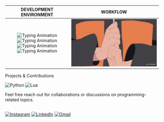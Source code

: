 <!-- Information -->

| **DEVELOPMENT ENVIRONMENT** | **WORKFLOW** |
|-----------------------------|-------------|
| <div align="center"><img src="https://readme-typing-svg.demolab.com?font=Geist+Mono&weight=530&size=23&duration=2100&pause=400&color=4285F4&width=360&lines=Linux" alt="Typing Animation"><br><img src="https://readme-typing-svg.demolab.com?font=Geist+Mono&weight=530&size=23&duration=2100&pause=400&color=EA4335&width=360&lines=i3wm" alt="Typing Animation"><br><img src="https://readme-typing-svg.demolab.com?font=Geist+Mono&weight=530&size=23&duration=2100&pause=400&color=FBBC05&width=360&lines=TMUX" alt="Typing Animation"><br><img src="https://readme-typing-svg.demolab.com?font=Geist+Mono&weight=530&size=23&duration=2100&pause=400&color=34A853&width=360&lines=Neovim" alt="Typing Animation"></div> | <img src="https://github.com/kayinsg/kayinsg/blob/main/img2.gif" width="325"> |

Projects & Contributions<br>
<p align="left">
  <img src="https://img.shields.io/badge/python-3670A0?style=for-the-badge&logo=python&logoColor=ffdd54" alt="Python">
  <img src="https://img.shields.io/badge/lua-%232C2D72.svg?style=for-the-badge&logo=lua&logoColor=white" alt="Lua">
</p>
Feel free reach out for collaborations or discussions on programming-related topics.<br><br>
<p align="left">
  <a href="https://www.instagram.com/kayinpepperr/"><img src="https://img.shields.io/badge/Instagram-%23E4405F.svg?style=for-the-badge&logo=Instagram&logoColor=white" alt="Instagram"></a>
  <a href="https://www.linkedin.com/in/kayin-gayle/"><img src="https://img.shields.io/badge/linkedin-%230077B5.svg?style=for-the-badge&logo=linkedin&logoColor=white" alt="LinkedIn"></a>
  <a href="kayin.gayle@gmail.com"><img src="https://img.shields.io/badge/Gmail-D14836?style=for-the-badge&logo=gmail&logoColor=white" alt="Gmail"></a>
</p>
